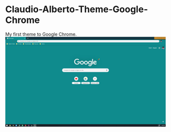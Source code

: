 # Claudio-Alberto-Theme-Google-Chrome
My first theme to Google Chrome.
![Screenshot of Theme](https://raw.githubusercontent.com/claudioalberto/Claudio-Alberto-Theme-Google-Chrome/master/screenshot.png)

